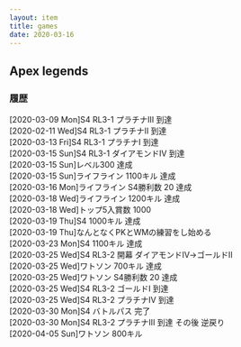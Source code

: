 ```yaml
---
layout: item
title: games
date: 2020-03-16
---
```


## Apex legends
### 履歴
[2020-03-09 Mon]S4 RL3-1 プラチナⅢ 到達<br>
[2020-02-11 Wed]S4 RL3-1 プラチナⅡ 到達<br>
[2020-03-13 Fri]S4 RL3-1 プラチナⅠ 到達<br>
[2020-03-15 Sun]S4 RL3-1 ダイアモンドⅣ 到達<br>
[2020-03-15 Sun]レベル300 達成<br>
[2020-03-15 Sun]ライフライン 1100キル 達成<br>
[2020-03-16 Mon]ライフライン S4勝利数 20 達成<br>
[2020-03-18 Wed]ライフライン 1200キル 達成<br>
[2020-03-18 Wed]トップ5入賞数 1000 <br>
[2020-03-19 Thu]S4 1000キル 達成<br>
[2020-03-19 Thu]なんとなくPKとWMの練習をし始める<br>
[2020-03-23 Mon]S4 1100キル 達成<br>
[2020-03-25 Wed]S4 RL3-2 開幕 ダイアモンドⅣ→ゴールドⅡ<br>
[2020-03-25 Wed]ワトソン 700キル 達成<br>
[2020-03-25 Wed]ワトソン S4勝利数 20 達成<br>
[2020-03-25 Wed]S4 RL3-2 ゴールドⅠ 到達<br>
[2020-03-25 Wed]S4 RL3-2 プラチナⅣ 到達<br>
[2020-03-30 Mon]S4 バトルパス 完了<br>
[2020-03-30 Mon]S4 RL3-2 プラチナⅢ 到達 その後 逆戻り<br>
[2020-04-05 Sun]ワトソン 800キル


